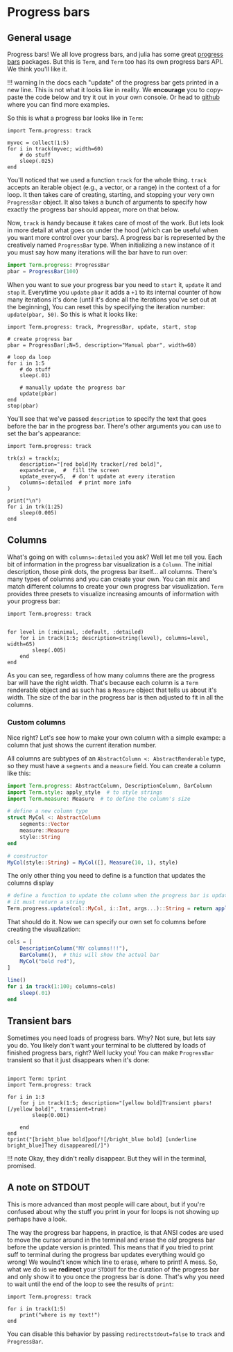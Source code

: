 # Progress bars
## General usage
Progress bars! We all love progress bars, and julia has some great [progress bars](https://juliapackages.com/p/progressbars) packages. 
But this is `Term`, and `Term` too has its own progress bars API. We think you'll like it.

!!! warning
    In the docs each "update" of the progress bar gets printed in a new line. This is not what it looks like in reality.
    We **encourage** you to copy-paste the code below and try it out in your own console. Or head to [github](https://github.com/FedeClaudi/Term.jl) where you can find more examples.

So this is what a progress bar looks like in `Term`:

```@example
import Term.progress: track

myvec = collect(1:5)
for i in track(myvec; width=60)
    # do stuff
    sleep(.025)
end
```

You'll noticed that we used a function `track` for the whole thing. `track` accepts an iterable object (e.g., a vector, or a range) in the context
of a for loop. It then takes care of creating, starting, and stopping your very own `ProgressBar` object. It also takes a bunch of arguments to specify how exactly the progress bar should appear, more on that below.

Now, `track` is handy because it takes care of most of the work. But lets look in more detail at what goes on under the hood (which can be useful when you want more control over your bars). A progress bar is represented by the creatively named `ProgressBar` type. When initializing a new instance of it you must say how many iterations will the bar have to run over:

```Julia
import Term.progress: ProgressBar
pbar = ProgressBar(100)
```

When you want to sue your progress bar you need to `start` it, `update` it and `stop` it. Everytime you `update` `pbar` it adds a `+1` to its internal counter of how many iterations it's done (until it's done all the iterations you've set out at the beginning), You can reset this by specifying the iteration number: `update(pbar, 50)`.
So this is what it looks like:

```@example
import Term.progress: track, ProgressBar, update, start, stop

# create progress bar
pbar = ProgressBar(;N=5, description="Manual pbar", width=60)

# loop da loop
for i in 1:5
    # do stuff
    sleep(.01)

    # manually update the progress bar
    update(pbar)
end
stop(pbar)
```

You'll see that we've passed `description` to specify the text that goes before the bar in the progress bar. There's other arguments you can use to set the bar's appearance:

```@example
import Term.progress: track

trk(x) = track(x;
    description="[red bold]My tracker[/red bold]",
    expand=true,  #  fill the screen
    update_every=5,  # don't update at every iteration
    columns=:detailed  # print more info
)

print("\n")
for i in trk(1:25)
    sleep(0.005)
end
```

## Columns
What's going on with `columns=:detailed` you ask? Well let me tell you. Each bit of information in the progress bar visualization is a `Column`. The initial description, those pink dots, the progress bar itself... all columns. There's many types of columns and you can create your own. You can mix and match different columns to create your own progress bar visualization. `Term` provides three presets to visualize increasing amounts of information with your progress bar:

```@example
import Term.progress: track


for level in (:minimal, :default, :detailed)
    for i in track(1:5; description=string(level), columns=level, width=65)
        sleep(.005)
    end
end
```

As you can see, regardless of how many columns there are the progress bar will have the right width. That's because each column is a `Term` renderable object and as such has a `Measure` object that tells us about it's width. The size of the bar in the progress bar is then adjusted to fit in all the columns. 


### Custom columns
Nice right? Let's see how to make your own column with a simple exampe: a column that just shows the current iteration number.

All columns are subtypes of an `AbstractColumn <: AbstractRenderable` type, so they must have a `segments` and a `measure` field. You can create a column like this:

```julia
import Term.progress: AbstractColumn, DescriptionColumn, BarColumn
import Term.style: apply_style  # to style strings
import Term.measure: Measure  # to define the column's size

# define a new column type
struct MyCol <: AbstractColumn
    segments::Vector
    measure::Measure
    style::String
end

# constructor
MyCol(style::String) = MyCol([], Measure(10, 1), style)
```

The only other thing you need to define is a function that updates the columns display

```julia
# define a function to update the column when the progress bar is updated
# it must return a string
Term.progress.update(col::MyCol, i::Int, args...)::String = return apply_style("[$(col.style)]$i[/$(col.style)]")
```

That should do it. Now we can specify our own set fo columns before creating the visualization:
```julia
cols = [
    DescriptionColumn("MY columns!!!"),
    BarColumn(),  # this will show the actual bar
    MyCol("bold red"),
]

line()
for i in track(1:100; columns=cols)
    sleep(.01)
end
```

## Transient bars
Sometimes you need loads of progress bars. Why? Not sure, but lets say you do. You likely don't want your terminal to be cluttered by loads of finished progress bars, right? Well lucky you! You can make `ProgressBar` transient so that it just disappears when it's done:

```@example

import Term: tprint
import Term.progress: track

for i in 1:3
    for j in track(1:5; description="[yellow bold]Transient pbars![/yellow bold]", transient=true)
        sleep(0.001)

    end
end
tprint("[bright_blue bold]poof![/bright_blue bold] [underline bright_blue]They disappeared[/]")
```

!!! note
    Okay, they didn't really disappear. But they will in the terminal, promised.

## A note on STDOUT
This is more advanced than most people will care about, but if you're confused about why the stuff you print in your for loops is not showing up perhaps have a look.

The way the progress bar happens, in practice, is that ANSI codes are used to move the cursor around in the terminal and erase the *old* progress bar before the update version is printed. This means that if you tried to print suff to terminal during the progress bar updates everything would go wrong! We woulnd't know which line to erase, where to print! A mess.
So, what we do is we **redirect** your `STDOUT` for the duration of the progress bar and only show it to you once the progress bar is done. That's why you need to wait until the end of the loop to see the results of `print`:

```@example
import Term.progress: track

for i in track(1:5)
    print("where is my text!")
end
```

You can disable this behavior by passing `redirectstdout=false` to `track` and `ProgressBar`.